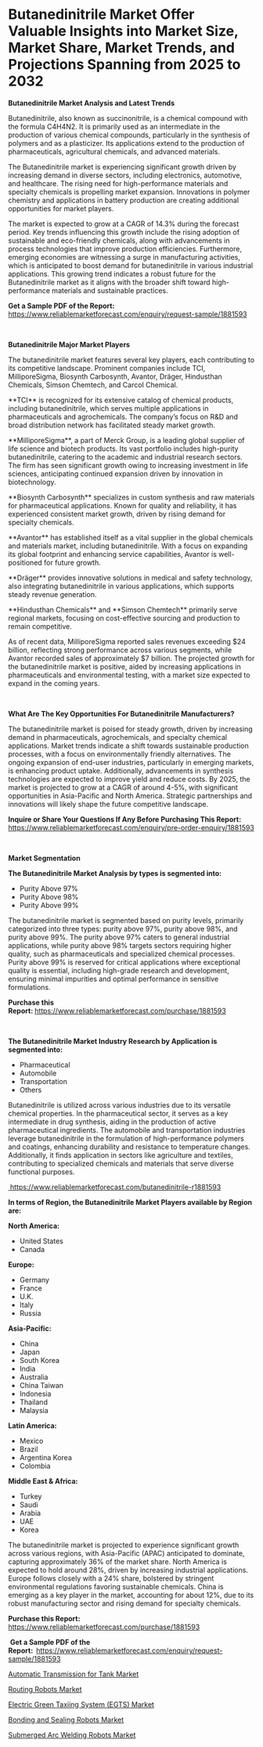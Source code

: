 <p><h1>Butanedinitrile Market Offer Valuable Insights into Market Size, Market Share, Market Trends, and Projections Spanning from 2025 to 2032</h1></p><p><strong>Butanedinitrile Market Analysis and Latest Trends</strong></p>
<p><p>Butanedinitrile, also known as succinonitrile, is a chemical compound with the formula C4H4N2. It is primarily used as an intermediate in the production of various chemical compounds, particularly in the synthesis of polymers and as a plasticizer. Its applications extend to the production of pharmaceuticals, agricultural chemicals, and advanced materials.</p><p>The Butanedinitrile market is experiencing significant growth driven by increasing demand in diverse sectors, including electronics, automotive, and healthcare. The rising need for high-performance materials and specialty chemicals is propelling market expansion. Innovations in polymer chemistry and applications in battery production are creating additional opportunities for market players.</p><p>The market is expected to grow at a CAGR of 14.3% during the forecast period. Key trends influencing this growth include the rising adoption of sustainable and eco-friendly chemicals, along with advancements in process technologies that improve production efficiencies. Furthermore, emerging economies are witnessing a surge in manufacturing activities, which is anticipated to boost demand for butanedinitrile in various industrial applications. This growing trend indicates a robust future for the Butanedinitrile market as it aligns with the broader shift toward high-performance materials and sustainable practices.</p></p>
<p><strong>Get a Sample PDF of the Report:&nbsp;</strong> <a href="https://www.reliablemarketforecast.com/enquiry/request-sample/1881593?utm_campaign=3572&utm_medium=2&utm_source=Github&utm_content=ia&utm_term=02042025&utm_id=butanedinitrile">https://www.reliablemarketforecast.com/enquiry/request-sample/1881593</a></p>
<p>&nbsp;</p>
<p><strong>Butanedinitrile Major Market Players</strong></p>
<p><p>The butanedinitrile market features several key players, each contributing to its competitive landscape. Prominent companies include TCI, MilliporeSigma, Biosynth Carbosynth, Avantor, Dräger, Hindusthan Chemicals, Simson Chemtech, and Carcol Chemical.</p><p>**TCI** is recognized for its extensive catalog of chemical products, including butanedinitrile, which serves multiple applications in pharmaceuticals and agrochemicals. The company’s focus on R&D and broad distribution network has facilitated steady market growth.</p><p>**MilliporeSigma**, a part of Merck Group, is a leading global supplier of life science and biotech products. Its vast portfolio includes high-purity butanedinitrile, catering to the academic and industrial research sectors. The firm has seen significant growth owing to increasing investment in life sciences, anticipating continued expansion driven by innovation in biotechnology.</p><p>**Biosynth Carbosynth** specializes in custom synthesis and raw materials for pharmaceutical applications. Known for quality and reliability, it has experienced consistent market growth, driven by rising demand for specialty chemicals.</p><p>**Avantor** has established itself as a vital supplier in the global chemicals and materials market, including butanedinitrile. With a focus on expanding its global footprint and enhancing service capabilities, Avantor is well-positioned for future growth.</p><p>**Dräger** provides innovative solutions in medical and safety technology, also integrating butanedinitrile in various applications, which supports steady revenue generation.</p><p>**Hindusthan Chemicals** and **Simson Chemtech** primarily serve regional markets, focusing on cost-effective sourcing and production to remain competitive.</p><p>As of recent data, MilliporeSigma reported sales revenues exceeding $24 billion, reflecting strong performance across various segments, while Avantor recorded sales of approximately $7 billion. The projected growth for the butanedinitrile market is positive, aided by increasing applications in pharmaceuticals and environmental testing, with a market size expected to expand in the coming years.</p></p>
<p>&nbsp;</p>
<p><strong>What Are The Key Opportunities For Butanedinitrile Manufacturers?</strong></p>
<p><p>The butanedinitrile market is poised for steady growth, driven by increasing demand in pharmaceuticals, agrochemicals, and specialty chemical applications. Market trends indicate a shift towards sustainable production processes, with a focus on environmentally friendly alternatives. The ongoing expansion of end-user industries, particularly in emerging markets, is enhancing product uptake. Additionally, advancements in synthesis technologies are expected to improve yield and reduce costs. By 2025, the market is projected to grow at a CAGR of around 4-5%, with significant opportunities in Asia-Pacific and North America. Strategic partnerships and innovations will likely shape the future competitive landscape.</p></p>
<p><strong>Inquire or Share Your Questions If Any Before Purchasing This Report:</strong> <a href="https://www.reliablemarketforecast.com/enquiry/pre-order-enquiry/1881593?utm_campaign=3572&utm_medium=2&utm_source=Github&utm_content=ia&utm_term=02042025&utm_id=butanedinitrile">https://www.reliablemarketforecast.com/enquiry/pre-order-enquiry/1881593</a></p>
<p>&nbsp;</p>
<p><strong>Market Segmentation</strong></p>
<p><strong>The Butanedinitrile Market Analysis by types is segmented into:</strong></p>
<p><ul><li>Purity Above 97%</li><li>Purity Above 98%</li><li>Purity Above 99%</li></ul></p>
<p><p>The butanedinitrile market is segmented based on purity levels, primarily categorized into three types: purity above 97%, purity above 98%, and purity above 99%. The purity above 97% caters to general industrial applications, while purity above 98% targets sectors requiring higher quality, such as pharmaceuticals and specialized chemical processes. Purity above 99% is reserved for critical applications where exceptional quality is essential, including high-grade research and development, ensuring minimal impurities and optimal performance in sensitive formulations.</p></p>
<p><strong>Purchase this Report:&nbsp;</strong><a href="https://www.reliablemarketforecast.com/purchase/1881593?utm_campaign=3572&utm_medium=2&utm_source=Github&utm_content=ia&utm_term=02042025&utm_id=butanedinitrile">https://www.reliablemarketforecast.com/purchase/1881593</a></p>
<p>&nbsp;</p>
<p><strong>The Butanedinitrile Market Industry Research by Application is segmented into:</strong></p>
<p><ul><li>Pharmaceutical</li><li>Automobile</li><li>Transportation</li><li>Others</li></ul></p>
<p><p>Butanedinitrile is utilized across various industries due to its versatile chemical properties. In the pharmaceutical sector, it serves as a key intermediate in drug synthesis, aiding in the production of active pharmaceutical ingredients. The automobile and transportation industries leverage butanedinitrile in the formulation of high-performance polymers and coatings, enhancing durability and resistance to temperature changes. Additionally, it finds application in sectors like agriculture and textiles, contributing to specialized chemicals and materials that serve diverse functional purposes.</p></p>
<p><a href="https://www.reliablemarketforecast.com/butanedinitrile-r1881593?utm_campaign=3572&utm_medium=2&utm_source=Github&utm_content=ia&utm_term=02042025&utm_id=butanedinitrile">&nbsp;https://www.reliablemarketforecast.com/butanedinitrile-r1881593</a></p>
<p><strong>In terms of Region, the Butanedinitrile Market Players available by Region are:</strong></p>
<p>
    <p> <strong> North America: </strong>
        <ul>
            <li>United States</li>
            <li>Canada</li>
        </ul>
        </p> 
    <p> <strong> Europe: </strong>
        <ul>
            <li>Germany</li>
            <li>France</li>
            <li>U.K.</li>
            <li>Italy</li>
            <li>Russia</li>
        </ul>
        </p> 
    <p> <strong> Asia-Pacific: </strong>
        <ul>
            <li>China</li>
            <li>Japan</li>
            <li>South Korea</li>
            <li>India</li>
            <li>Australia</li>
            <li>China Taiwan</li>
            <li>Indonesia</li>
            <li>Thailand</li>
            <li>Malaysia</li>
        </ul>
        </p> 
    <p> <strong> Latin America: </strong>
        <ul>
            <li>Mexico</li>
            <li>Brazil</li>
            <li>Argentina Korea</li>
            <li>Colombia</li>
        </ul>
        </p> 
    <p> <strong> Middle East & Africa: </strong>
        <ul>
            <li>Turkey</li>
            <li>Saudi</li>
            <li>Arabia</li>
            <li>UAE</li>
            <li>Korea</li>
        </ul>
    </p>
    </p>
<p><p>The butanedinitrile market is projected to experience significant growth across various regions, with Asia-Pacific (APAC) anticipated to dominate, capturing approximately 36% of the market share. North America is expected to hold around 28%, driven by increasing industrial applications. Europe follows closely with a 24% share, bolstered by stringent environmental regulations favoring sustainable chemicals. China is emerging as a key player in the market, accounting for about 12%, due to its robust manufacturing sector and rising demand for specialty chemicals.</p></p>
<p><strong>Purchase this Report: </strong><a href="https://www.reliablemarketforecast.com/purchase/1881593?utm_campaign=3572&utm_medium=2&utm_source=Github&utm_content=ia&utm_term=02042025&utm_id=butanedinitrile">https://www.reliablemarketforecast.com/purchase/1881593</a></p>
<p>&nbsp;<strong>Get a Sample PDF of the Report:&nbsp;&nbsp;</strong><a href="https://www.reliablemarketforecast.com/enquiry/request-sample/1881593?utm_campaign=3572&utm_medium=2&utm_source=Github&utm_content=ia&utm_term=02042025&utm_id=butanedinitrile">https://www.reliablemarketforecast.com/enquiry/request-sample/1881593</a></p>
<p><strong></strong></p>
<p><p><a href="https://www.linkedin.com/pulse/automatic-transmission-tank-market-size-expected-accelerate-bw8pe?utm_campaign=3572&utm_medium=2&utm_source=Github&utm_content=ia&utm_term=02042025&utm_id=butanedinitrile">Automatic Transmission for Tank Market</a></p><p><a href="https://www.linkedin.com/pulse/current-state-routing-robots-market-size-trends-projected-cagr-4eume?utm_campaign=3572&utm_medium=2&utm_source=Github&utm_content=ia&utm_term=02042025&utm_id=butanedinitrile">Routing Robots Market</a></p><p><a href="https://www.linkedin.com/pulse/comprehensive-evaluation-electric-green-taxiing-system-egts-market-kroie?utm_campaign=3572&utm_medium=2&utm_source=Github&utm_content=ia&utm_term=02042025&utm_id=butanedinitrile">Electric Green Taxiing System (EGTS) Market</a></p><p><a href="https://www.linkedin.com/pulse/bonding-sealing-robots-market-report-industry-value-krphe?utm_campaign=3572&utm_medium=2&utm_source=Github&utm_content=ia&utm_term=02042025&utm_id=butanedinitrile">Bonding and Sealing Robots Market</a></p><p><a href="https://www.linkedin.com/pulse/submerged-arc-welding-robots-market-key-players-growth-trends-rfxfe?utm_campaign=3572&utm_medium=2&utm_source=Github&utm_content=ia&utm_term=02042025&utm_id=butanedinitrile">Submerged Arc Welding Robots Market</a></p></p>